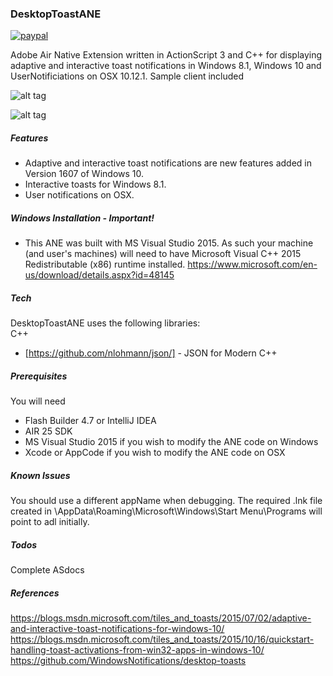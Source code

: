 ### DesktopToastANE

[![paypal](https://www.paypalobjects.com/en_US/i/btn/btn_donateCC_LG.gif)](https://www.paypal.com/cgi-bin/webscr?cmd=_s-xclick&hosted_button_id=6WW2HJLAQUBXU)

Adobe Air Native Extension written in ActionScript 3 and C++ for displaying adaptive and interactive toast notifications in Windows 8.1, Windows 10 and UserNotificiations on OSX 10.12.1.
Sample client included

![alt tag](https://raw.githubusercontent.com/tuarua/DesktopToastANE/master/screenshots/screenshot1.png)

![alt tag](https://raw.githubusercontent.com/tuarua/DesktopToastANE/master/screenshots/screenshot2.jpg)

##### Features  
 - Adaptive and interactive toast notifications are new features added in Version 1607 of Windows 10.
 - Interactive toasts for Windows 8.1.
 - User notifications on OSX.

##### Windows Installation - Important!

* This ANE was built with MS Visual Studio 2015. As such your machine (and user's machines) will need to have Microsoft Visual C++ 2015 Redistributable (x86) runtime installed.
https://www.microsoft.com/en-us/download/details.aspx?id=48145

##### Tech

DesktopToastANE uses the following libraries:  
C++  
* [https://github.com/nlohmann/json/] - JSON for Modern C++

##### Prerequisites

You will need
 
 - Flash Builder 4.7 or IntelliJ IDEA
 - AIR 25 SDK
 - MS Visual Studio 2015 if you wish to modify the ANE code on Windows
 - Xcode or AppCode if you wish to modify the ANE code on OSX

##### Known Issues
You should use a different appName when debugging. The required .lnk file created in \AppData\Roaming\Microsoft\Windows\Start Menu\Programs will point to adl initially.

##### Todos
Complete ASdocs

##### References
https://blogs.msdn.microsoft.com/tiles_and_toasts/2015/07/02/adaptive-and-interactive-toast-notifications-for-windows-10/  
https://blogs.msdn.microsoft.com/tiles_and_toasts/2015/10/16/quickstart-handling-toast-activations-from-win32-apps-in-windows-10/  
https://github.com/WindowsNotifications/desktop-toasts    
